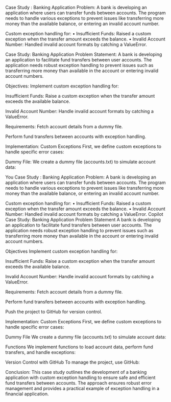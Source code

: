 Case Study : Banking Application Problem: A bank is developing an application where users can transfer funds between accounts. The program needs to handle various exceptions to prevent issues like transferring more money than the available balance, or entering an invalid account number.

Custom exception handling for: • Insufficient Funds: Raised a custom exception when the transfer amount exceeds the balance. • Invalid Account Number: Handled invalid account formats by catching a ValueError.

Case Study: Banking Application Problem Statement: A bank is developing an application to facilitate fund transfers between user accounts. The application needs robust exception handling to prevent issues such as transferring more money than available in the account or entering invalid account numbers.

Objectives: Implement custom exception handling for:

Insufficient Funds: Raise a custom exception when the transfer amount exceeds the available balance.

Invalid Account Number: Handle invalid account formats by catching a ValueError.

Requirements: Fetch account details from a dummy file.

Perform fund transfers between accounts with exception handling.

Implementation: Custom Exceptions First, we define custom exceptions to handle specific error cases:

Dummy File: We create a dummy file (accounts.txt) to simulate account data:

You Case Study : Banking Application Problem: A bank is developing an application where users can transfer funds between accounts. The program needs to handle various exceptions to prevent issues like transferring more money than the available balance, or entering an invalid account number.

Custom exception handling for: • Insufficient Funds: Raised a custom exception when the transfer amount exceeds the balance. • Invalid Account Number: Handled invalid account formats by catching a ValueError. Copilot Case Study: Banking Application Problem Statement A bank is developing an application to facilitate fund transfers between user accounts. The application needs robust exception handling to prevent issues such as transferring more money than available in the account or entering invalid account numbers.

Objectives Implement custom exception handling for:

Insufficient Funds: Raise a custom exception when the transfer amount exceeds the available balance.

Invalid Account Number: Handle invalid account formats by catching a ValueError.

Requirements: Fetch account details from a dummy file.

Perform fund transfers between accounts with exception handling.

Push the project to GitHub for version control.

Implementation: Custom Exceptions First, we define custom exceptions to handle specific error cases:

Dummy File We create a dummy file (accounts.txt) to simulate account data:

Functions We implement functions to load account data, perform fund transfers, and handle exceptions:

Version Control with GitHub To manage the project, use GitHub:

Conclusion: This case study outlines the development of a banking application with custom exception handling to ensure safe and efficient fund transfers between accounts. The approach ensures robust error management and provides a practical example of exception handling in a financial application.

